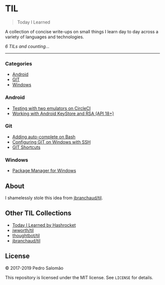 # TIL

> Today I Learned

A collection of concise write-ups on small things I learn day to day across a
variety of languages and technologies.

_6 TILs and counting..._

---

### Categories

* [Android](android)
* [GIT](git)
* [Windows](windows)

### Android

- [Testing with two emulators on CircleCI](android/circle-ci-two-emulators.md)
- [Working with Android KeyStore and RSA (API 18+)](android/rsa-key-store.md)

### Git

- [Adding auto-complete on Bash](git/bash-auto-complete.md)
- [Configuring GIT on Windows with SSH](git/git-windows-ssh.md)
- [GIT Shortcuts](git/git-shortcuts.md)

### Windows

- [Package Manager for Windows](windows/package-manager.md)

## About

I shamelessly stole this idea from
[jbranchaud/til](https://github.com/jbranchaud/til).

## Other TIL Collections

* [Today I Learned by Hashrocket](https://til.hashrocket.com)
* [jwworth/til](https://github.com/jwworth/til)
* [thoughtbot/til](https://github.com/thoughtbot/til)
* [jbranchaud/til](https://github.com/jbranchaud/til)

## License

&copy; 2017-2019 Pedro Salomão

This repository is licensed under the MIT license. See `LICENSE` for
details.
